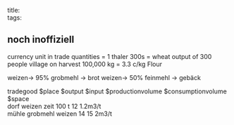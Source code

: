 title:   
tags:   
## noch inoffiziell

currency unit in trade quantities = 1 thaler 
300s = wheat output of 300 people village on harvest
100,000 kg = 3.3 c/kg Flour


weizen-> 95% grobmehl -> brot
weizen-> 50% feinmehl -> gebäck

tradegood
$place $output $input $productionvolume $consumptionvolume $space   
dorf weizen  zeit          100 t                12            1.2m3/t  
mühle grobmehl weizen         14            15               2m3/t

